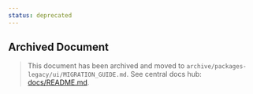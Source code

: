```yaml
---
status: deprecated
---
```


## Archived Document

> This document has been archived and moved to `archive/packages-legacy/ui/MIGRATION_GUIDE.md`.
> See central docs hub: [docs/README.md](../../docs/README.md).
